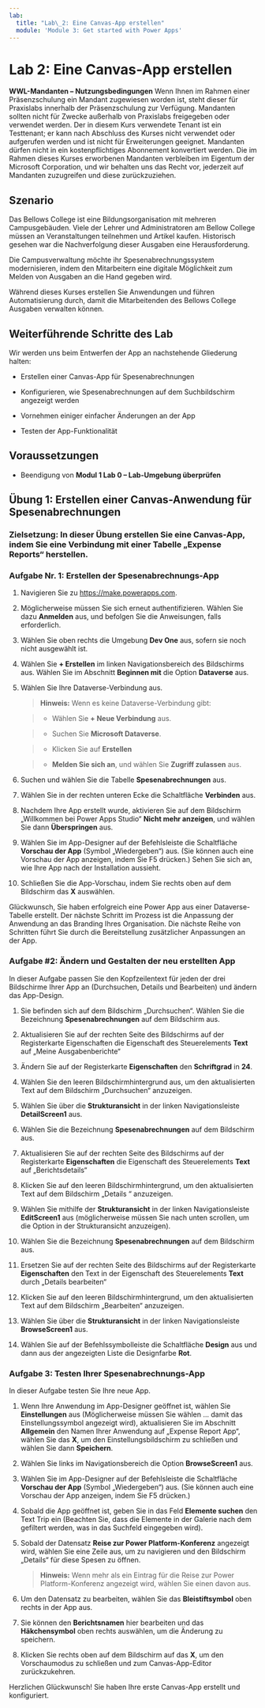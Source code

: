 ```yaml
---
lab:
  title: "Lab\_2: Eine Canvas-App erstellen"
  module: 'Module 3: Get started with Power Apps'
---
```


# Lab 2: Eine Canvas-App erstellen

**WWL-Mandanten – Nutzungsbedingungen** Wenn Ihnen im Rahmen einer Präsenzschulung ein Mandant zugewiesen worden ist, steht dieser für Praxislabs innerhalb der Präsenzschulung zur Verfügung. Mandanten sollten nicht für Zwecke außerhalb von Praxislabs freigegeben oder verwendet werden. Der in diesem Kurs verwendete Tenant ist ein Testtenant; er kann nach Abschluss des Kurses nicht verwendet oder aufgerufen werden und ist nicht für Erweiterungen geeignet. Mandanten dürfen nicht in ein kostenpflichtiges Abonnement konvertiert werden. Die im Rahmen dieses Kurses erworbenen Mandanten verbleiben im Eigentum der Microsoft Corporation, und wir behalten uns das Recht vor, jederzeit auf Mandanten zuzugreifen und diese zurückzuziehen. 

## Szenario

Das Bellows College ist eine Bildungsorganisation mit mehreren Campusgebäuden. Viele der Lehrer und Administratoren am Bellow College müssen an Veranstaltungen teilnehmen und Artikel kaufen. Historisch gesehen war die Nachverfolgung dieser Ausgaben eine Herausforderung. 

Die Campusverwaltung möchte ihr Spesenabrechnungssystem modernisieren, indem den Mitarbeitern eine digitale Möglichkeit zum Melden von Ausgaben an die Hand gegeben wird. 

Während dieses Kurses erstellen Sie Anwendungen und führen Automatisierung durch, damit die Mitarbeitenden des Bellows College Ausgaben verwalten können. 


## Weiterführende Schritte des Lab

Wir werden uns beim Entwerfen der App an nachstehende Gliederung halten:

- Erstellen einer Canvas-App für Spesenabrechnungen 

- Konfigurieren, wie Spesenabrechnungen auf dem Suchbildschirm angezeigt werden

- Vornehmen einiger einfacher Änderungen an der App

- Testen der App-Funktionalität

## Voraussetzungen

- Beendigung von **Modul 1 Lab 0 – Lab-Umgebung überprüfen**

## Übung 1: Erstellen einer Canvas-Anwendung für Spesenabrechnungen

### Zielsetzung: In dieser Übung erstellen Sie eine Canvas-App, indem Sie eine Verbindung mit einer Tabelle „Expense Reports“ herstellen.

### Aufgabe Nr. 1: Erstellen der Spesenabrechnungs-App

1. Navigieren Sie zu https://make.powerapps.com.

1. Möglicherweise müssen Sie sich erneut authentifizieren. Wählen Sie dazu **Anmelden** aus, und befolgen Sie die Anweisungen, falls erforderlich.

1. Wählen Sie oben rechts die Umgebung **Dev One** aus, sofern sie noch nicht ausgewählt ist.

1. Wählen Sie **+ Erstellen** im linken Navigationsbereich des Bildschirms aus. Wählen Sie im Abschnitt **Beginnen mit** die Option **Dataverse** aus.

1. Wählen Sie Ihre Dataverse-Verbindung aus.

    >**Hinweis:** Wenn es keine Dataverse-Verbindung gibt:

    >   - Wählen Sie **+ Neue Verbindung** aus.

    >   - Suchen Sie **Microsoft Dataverse**.

    >   - Klicken Sie auf **Erstellen**

    >   - **Melden Sie sich an**, und wählen Sie **Zugriff zulassen** aus.

1. Suchen und wählen Sie die Tabelle **Spesenabrechnungen** aus.

1. Wählen Sie in der rechten unteren Ecke die Schaltfläche **Verbinden** aus.

1. Nachdem Ihre App erstellt wurde, aktivieren Sie auf dem Bildschirm „Willkommen bei Power Apps Studio“ **Nicht mehr anzeigen**, und wählen Sie dann **Überspringen** aus.

1. Wählen Sie im App-Designer auf der Befehlsleiste die Schaltfläche **Vorschau der App** (Symbol „Wiedergeben“) aus. (Sie können auch eine Vorschau der App anzeigen, indem Sie F5 drücken.) Sehen Sie sich an, wie Ihre App nach der Installation aussieht.

1. Schließen Sie die App-Vorschau, indem Sie rechts oben auf dem Bildschirm das **X** auswählen.

Glückwunsch, Sie haben erfolgreich eine Power App aus einer Dataverse-Tabelle erstellt. Der nächste Schritt im Prozess ist die Anpassung der Anwendung an das Branding Ihres Organisation. Die nächste Reihe von Schritten führt Sie durch die Bereitstellung zusätzlicher Anpassungen an der App.

### Aufgabe #2: Ändern und Gestalten der neu erstellten App

In dieser Aufgabe passen Sie den Kopfzeilentext für jeden der drei Bildschirme Ihrer App an (Durchsuchen, Details und Bearbeiten) und ändern das App-Design.

1. Sie befinden sich auf dem Bildschirm „Durchsuchen“. Wählen Sie die Bezeichnung **Spesenabrechnungen** auf dem Bildschirm aus.

1. Aktualisieren Sie auf der rechten Seite des Bildschirms auf der Registerkarte Eigenschaften die Eigenschaft des Steuerelements **Text** auf „Meine Ausgabenberichte“

1. Ändern Sie auf der Registerkarte **Eigenschaften** den **Schriftgrad** in **24**.

1. Wählen Sie den leeren Bildschirmhintergrund aus, um den aktualisierten Text auf dem Bildschirm „Durchsuchen“ anzuzeigen.

1. Wählen Sie über die **Strukturansicht** in der linken Navigationsleiste **DetailScreen1** aus.

1. Wählen Sie die Bezeichnung **Spesenabrechnungen** auf dem Bildschirm aus.

1. Aktualisieren Sie auf der rechten Seite des Bildschirms auf der Registerkarte **Eigenschaften** die Eigenschaft des Steuerelements **Text** auf „Berichtsdetails“

1. Klicken Sie auf den leeren Bildschirmhintergrund, um den aktualisierten Text auf dem Bildschirm „Details “ anzuzeigen.

1. Wählen Sie mithilfe der **Strukturansicht** in der linken Navigationsleiste **EditScreen1** aus (möglicherweise müssen Sie nach unten scrollen, um die Option in der Strukturansicht anzuzeigen).

1. Wählen Sie die Bezeichnung **Spesenabrechnungen** auf dem Bildschirm aus.

1. Ersetzen Sie auf der rechten Seite des Bildschirms auf der Registerkarte **Eigenschaften** den Text in der Eigenschaft des Steuerelements **Text** durch „Details bearbeiten“

1. Klicken Sie auf den leeren Bildschirmhintergrund, um den aktualisierten Text auf dem Bildschirm „Bearbeiten“ anzuzeigen.

1. Wählen Sie über die **Strukturansicht** in der linken Navigationsleiste **BrowseScreen1** aus.

1. Wählen Sie auf der Befehlssymbolleiste die Schaltfläche **Design** aus und dann aus der angezeigten Liste die Designfarbe **Rot**.

### Aufgabe 3: Testen Ihrer Spesenabrechnungs-App

In dieser Aufgabe testen Sie Ihre neue App.

1. Wenn Ihre Anwendung im App-Designer geöffnet ist, wählen Sie **Einstellungen** aus (Möglicherweise müssen Sie wählen ... damit das Einstellungssymbol angezeigt wird), aktualisieren Sie im Abschnitt **Allgemein** den Namen Ihrer Anwendung auf „Expense Report App“, wählen Sie das **X**, um den Einstellungsbildschirm zu schließen und wählen Sie dann **Speichern**.

1. Wählen Sie links im Navigationsbereich die Option **BrowseScreen1** aus.

1. Wählen Sie im App-Designer auf der Befehlsleiste die Schaltfläche **Vorschau der App** (Symbol „Wiedergeben“) aus. (Sie können auch eine Vorschau der App anzeigen, indem Sie F5 drücken.)

1. Sobald die App geöffnet ist, geben Sie in das Feld **Elemente suchen** den Text Trip ein (Beachten Sie, dass die Elemente in der Galerie nach dem gefiltert werden, was in das Suchfeld eingegeben wird).

1. Sobald der Datensatz **Reise zur Power Platform-Konferenz** angezeigt wird, wählen Sie eine Zeile aus, um zu navigieren und den Bildschirm „Details“ für diese Spesen zu öffnen.
 
    >**Hinweis:** Wenn mehr als ein Eintrag für die Reise zur Power Platform-Konferenz angezeigt wird, wählen Sie einen davon aus.

1. Um den Datensatz zu bearbeiten, wählen Sie das **Bleistiftsymbol** oben rechts in der App aus.

1. Sie können den **Berichtsnamen** hier bearbeiten und das **Häkchensymbol** oben rechts auswählen, um die Änderung zu speichern.

1. Klicken Sie rechts oben auf dem Bildschirm auf das **X**, um den Vorschaumodus zu schließen und zum Canvas-App-Editor zurückzukehren.

Herzlichen Glückwunsch! Sie haben Ihre erste Canvas-App erstellt und konfiguriert.

 
